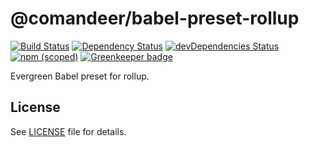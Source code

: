 # @comandeer/babel-preset-rollup

[![Build Status](https://travis-ci.org/Comandeer/babel-preset-rollup.svg?branch=master)](https://travis-ci.org/Comandeer/babel-preset-rollup) [![Dependency Status](https://david-dm.org/Comandeer/babel-preset-rollup.svg)](https://david-dm.org/Comandeer/babel-preset-rollup) [![devDependencies Status](https://david-dm.org/Comandeer/babel-preset-rollup/dev-status.svg)](https://david-dm.org/Comandeer/babel-preset-rollup?type=dev) [![npm (scoped)](https://img.shields.io/npm/v/@comandeer/babel-preset-rollup.svg)]() [![Greenkeeper badge](https://badges.greenkeeper.io/Comandeer/babel-preset-rollup.svg)](https://greenkeeper.io/)

Evergreen Babel preset for rollup.

## License

See [LICENSE](./LICENSE) file for details.
